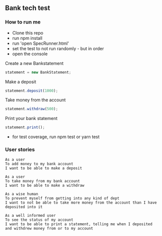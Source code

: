 ## Bank tech test

### How to run me

- Clone this repo
- run npm install 
- run 'open SpecRunner.html'
- set the test to not run randomly - but in order
- open the console

Create a new Bankstatement

```javascript
statement = new BankStatement;
```

Make a deposit
```javascript
statement.deposit(1000);
```

Take money from the account
```javascript
statement.withdraw(500);
```

Print your bank statement
```javascript
statement.print();
```

- for test coverage, run npm test or yarn test

### User stories

```
As a user
To add money to my bank account
I want to be able to make a deposit
```

```
As a user
To take money from my bank account
I want to be able to make a withdraw
```

```
As a wise human
To prevent myself from getting into any kind of dept
I want to not be able to take more money from the account than I have deposited into it
```

```
As a well informed user
To see the status of my account
I want to be able to print a statement, telling me when I deposited and withdrew money from or to my account
```
